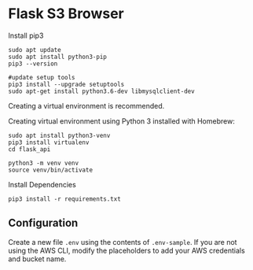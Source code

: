# Flask S3 Browser

Install pip3
```
sudo apt update
sudo apt install python3-pip
pip3 --version

#update setup tools
pip3 install --upgrade setuptools
sudo apt-get install python3.6-dev libmysqlclient-dev
```


Creating a virtual environment is recommended.

Creating virtual environment using Python 3 installed with Homebrew:
```shell
sudo apt install python3-venv
pip3 install virtualenv
cd flask_api

python3 -m venv venv
source venv/bin/activate
```

Install Dependencies

```shell
pip3 install -r requirements.txt
```

## Configuration

Create a new file `.env` using the contents of `.env-sample`. If you are not using the AWS CLI, modify the placeholders to add your AWS credentials and bucket name.
